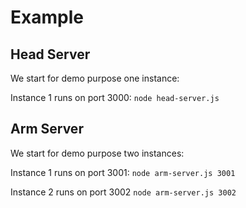 # Example

## Head Server

We start for demo purpose one instance:

Instance 1 runs on port 3000:
`node head-server.js`

## Arm Server

We start for demo purpose two instances:

Instance 1 runs on port 3001:
`node arm-server.js 3001`

Instance 2 runs on port 3002
`node arm-server.js 3002`
